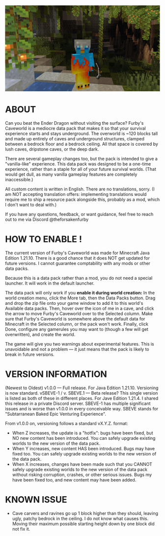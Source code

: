 ![Selfie of Furby's character inside a cave](/caveworld_image.png)

# ABOUT

Can you beat the Ender Dragon without visiting the surface? Furby's Caveworld is a mediocre data pack that makes it so that your survival experience starts and stays underground.
The overworld is ~120 blocks tall and made up entirely of caves and underground structures, clamped between a bedrock floor and a bedrock ceiling.
All that space is covered by lush caves, dripstone caves, or the deep dark.

There are several gameplay changes too, but the pack is intended to give a "vanilla-like" experience.
This data pack was designed to be a one-time experience, rather than a staple for all of your future survival worlds.
(That would get dull, as many vanilla gameplay features are completely inaccessible.)

All custom content is written in English. There are no translations, sorry. (I am NOT accepting translation offers: implementing translations would require me to ship a resource pack alongside this, probably as a mod, which I don't want to deal with.)

If you have any questions, feedback, or want guidance, feel free to reach out to me via Discord @theforsakenfurby

# HOW TO ENABLE !

The current version of Furby's Caveworld was made for Minecraft Java Edition 1.21.10. There is a good chance that it does NOT get updated for future versions. I cannot guarantee comptability with any mods or other data packs.

Because this is a data pack rather than a mod, you do not need a special launcher. It will work in the default launcher.

The data pack will only work if you **enable it during world creation:** In the world creation menu, click the More tab, then the Data Packs button.
Drag and drop the zip file onto your game window to add it to this world's Available data packs. Then, hover over the icon of me in a cave, and click the arrow to move Furby's Caveworld over to the Selected column. Make sure that Furby's Caveworld is somewhere above the default data for Minecraft in the Selected column, or the pack won't work.
Finally, click Done, configure any gamerules you may want to (though a few will get overwritten), and create the world.

The game will give you two warnings about experimental features. This is unavoidable and not a problem — it just means that the pack is likely to break in future versions.

# VERSION INFORMATION

(Newest to Oldest)
v1.0.0 — Full release. For Java Edition 1.21.10. Versioning is now standard. 
vSBEVE-1 / v. SBEVE.1 — Beta release? This single version is listed as both of these in different places. For Jave Edition 1.21.4. I shared this release in a private Discord server. SBEVE-1 has multiple significant issues and is worse than v1.0.0 in every conceivable way. SBEVE stands for "Subtarranean Baked Epic Venturing Experience".

From v1.0.0 on, versioning follows a standard vX.Y.Z. format:
* When Z increases, the update is a "hotfix": bugs have been fixed, but NO new content has been introduced. You can safely upgrade existing worlds to the new version of the data pack.
* When Y increases, new content HAS been introduced. Bugs may have fixed too. You can safely upgrade existing worlds to the new version of the data pack.
* When X increases, changes have been made such that you CANNOT safely upgrade existing worlds to the new version of the data pack without risking corruption, crashes, or other serious issues. Bugs my have been fixed too, and new content may have been added.

# KNOWN ISSUE

* Cave carvers and ravines go up 1 block higher than they should, leaving ugly, patchy bedrock in the ceiling. I do not know what causes this. Moving their maximum possible starting height down by one block did not fix it.
